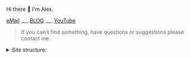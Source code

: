 Hi there 👋 I'm Alex.

[eMail](AnastasiouAlex@gmail.com) 
___ [BLOG](https://alexofrhodes.github.io)
___ [YouTube](https://bit.ly/3aLZU9M)

> If you can't find something, have questions or suggestions please contact me.

<details closed><summary>Site structure:</summary> 
   
* VBA-Library ______ (Contains txt macros, classes and userforms following the blog)
* VBA-Projects ______ (@ToDo: review and add to blog)  
  * Standalone  
    * Code Printer
    * Commandbars Builder (multiple for worksheet and vbeditor)
    * Dynamic Ribbon Builder
    * Multiview Calendar
    * oleVba Extract and Analyze Code
    * Multilanguage Presentations
    * Return Google search results
  * Addins _____ (@ToDo: some need to be made into standalone)
    * Data entry builder
    * Finder
    * Extract Userform properties, (re)Create from sheet data
    * Image related
    * Range related
    * Folders and programs Session manager 
    * Simple Snippet/Notes manager
    * Advanced Note manager (manual text, from range, audio notes and more)
    * Immediate windows replica
    * Mouse recorder +
    * VBA Project exporter +
    * Userform navigator
    * Worksheet navigator
    * File related
    * Addin manager
  * Games
    * Go-Baduk-WeiQi
* AutoHotkey 

</details>
   
